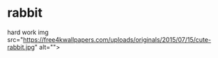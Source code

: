 # rabbit
hard work
img src="https://free4kwallpapers.com/uploads/originals/2015/07/15/cute-rabbit.jpg" alt="">
